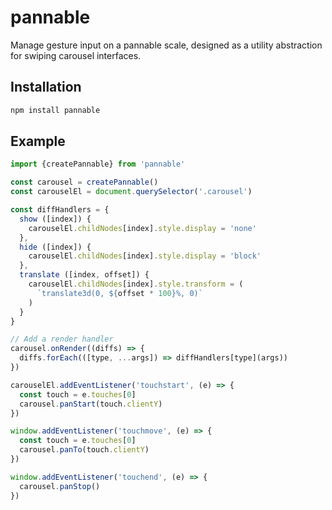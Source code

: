 # pannable

Manage gesture input on a pannable scale, designed as a utility abstraction for
swiping carousel interfaces.

## Installation

```sh
npm install pannable
```

## Example

```js
import {createPannable} from 'pannable'

const carousel = createPannable()
const carouselEl = document.querySelector('.carousel')

const diffHandlers = {
  show ([index]) {
    carouselEl.childNodes[index].style.display = 'none'
  },
  hide ([index]) {
    carouselEl.childNodes[index].style.display = 'block'
  },
  translate ([index, offset]) {
    carouselEl.childNodes[index].style.transform = (
      `translate3d(0, ${offset * 100}%, 0)`
    )
  }
}

// Add a render handler
carousel.onRender((diffs) => {
  diffs.forEach(([type, ...args]) => diffHandlers[type](args))
})

carouselEl.addEventListener('touchstart', (e) => {
  const touch = e.touches[0]
  carousel.panStart(touch.clientY)
})

window.addEventListener('touchmove', (e) => {
  const touch = e.touches[0]
  carousel.panTo(touch.clientY)
})

window.addEventListener('touchend', (e) => {
  carousel.panStop()
})
```
